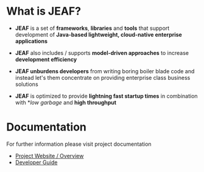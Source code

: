 # What is JEAF?
- **JEAF** is a set of **frameworks**, **libraries** and **tools** that support development of **Java-based lightweight, cloud-native enterprise applications**

- **JEAF** also includes / supports **model-driven approaches** to increase **development efficiency**

- **JEAF unburdens developers** from writing boring boiler blade code and instead let's them concentrate on providing enterprise class business solutions

- **JEAF** is optimized to provide **lightning fast startup times** in combination with **low garbage* and **high throughput**

# Documentation
For further information please visit project documentation
- [Project Website / Overview](https://confluence.anaptecs.de/confluence/display/JEAF/Welcome+to+JEAF)
- [Developer Guide](https://confluence.anaptecs.de/confluence/x/QAADB)
